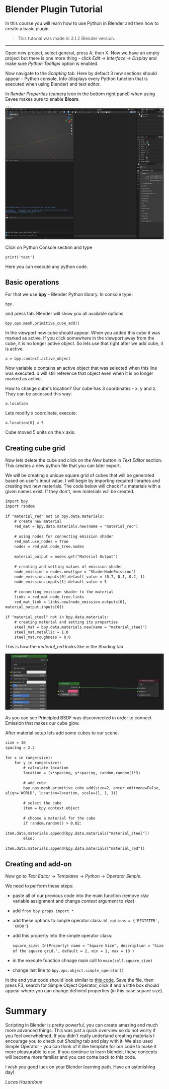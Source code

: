 # Blender Plugin Tutorial

In this course you will learn how to use Python in Blender and then how to create a basic plugin.

> This tutorial was made in 3.1.2 Blender version.

---

Open new project, select general, press A, then X.
Now we have an empty project but there is one more thing - click *Edit* -> *Interface* -> *Display* and make sure *Python Tooltips* option is enabled.

Now navigate to the *Scripting* tab. Here by default 3 new sections should appear - Python console, Info (displays every Python function that is executed when using Blender) and text editor.

In *Render Properties* (camera icon in the bottom right panel) when using Eevee makes sure to enable **Bloom**.

![Scripting tab](./img/img1.png)

Click on Python Console section and type 

    print('test')
    
Here you can execute any python code. 

## Basic operations

For that we use **bpy** - Blender Python library. In console type: 

    bpy.
    
and press tab. Blender will show you all available options.

    bpy.ops.mesh.primitive_cube_add()

In the viewport new cube should appear.
When you added this cube it was marked as active. If you click somewhere in the viewport away from the cube, it is no longer active object. So lets use that right after we add cube, it is active.

    a = bpy.context.active_object

Now variable *a* contains an active object that was selected when this line was executed. *a* will still reference that object even when it is no longer marked as active.

How to change cube's location?
Our cube has 3 coordinates - x, y and z. They can be accessed this way:

    a.location

Lets modify x coordinate, execute:

    a.location[0] = 5

Cube moved 5 units on the x axis.

## Creating cube grid

Now lets delete the cube and click on the *New* button in *Text Editor* section. This creates a new python file that you can later export.

We will be creating a unique square grid of cubes that will be generated based on user's input value.
I will begin by importing required libraries and creating two new materials.
The code below will check if a materials with a given names exist. If they don't, new materials will be created.

    import bpy
    import random

    if "material_red" not in bpy.data.materials:
        # create new material
        red_mat = bpy.data.materials.new(name = "material_red")

        # using nodes for connecting emission shader
        red_mat.use_nodes = True
        nodes = red_mat.node_tree.nodes

        material_output = nodes.get("Material Output")

        # creating and setting values of emission shader
        node_emission = nodes.new(type = "ShaderNodeEmission")
        node_emission.inputs[0].default_value = (0.7, 0.1, 0.2, 1)
        node_emission.inputs[1].default_value = 5

        # connecting emission shader to the material
        links = red_mat.node_tree.links
        red_mat_link = links.new(node_emission.outputs[0], material_output.inputs[0])

    if "material_steel" not in bpy.data.materials:
        # creating material and setting its properties
        steel_mat = bpy.data.materials.new(name = "material_steel")
        steel_mat.metallic = 1.0
        steel_mat.roughness = 0.0

This is how the *material_red* looks like in the Shading tab.

![Red Material in Shading Tab](./img/img2.png)

As you can see Principled BSDF was disconnected in order to connect Emission that makes our cube glow.

After material setup lets add some cubes to our scene.

    size = 10
    spacing = 2.2

    for x in range(size):
        for y in range(size):
            # calculate location
            location = (x*spacing, y*spacing, random.random()*3)

            # add cube
            bpy.ops.mesh.primitive_cube_add(size=2, enter_editmode=False, align='WORLD', location=location, scale=(1, 1, 1))
            
            # select the cube
            item = bpy.context.object
            
            # choose a material for the cube
            if random.random() > 0.02:
                item.data.materials.append(bpy.data.materials["material_steel"])
            else:
                item.data.materials.append(bpy.data.materials["material_red"])

## Creating and add-on

Now go to *Text Editor* -> *Templates* -> *Python* -> *Operator Simple*.

We need to perform these steps:
- paste all of our previous code into the main function (remove *size* variable assignment and change *context* argument to *size*)
- add `from bpy.props import *`
- add these options to simple operator class:
`bl_options = {'REGISTER', 'UNDO'}`
- add this property into the simple operator class:
    
    `square_size: IntProperty(
        name = "Square Size",
        description = "Size of the square grid.",
        default = 2,
        min = 1,
        max = 10
    )
    `
- in the execute function chnage main call to `main(self.square_size)`
- change last line to `bpy.ops.object.simple_operator()`

In the end your code should look similar to [this code](./square_grid.py).
Save the file, then press F3, search for Simple Object Operator, click it and a little box should appear where you can change definied properties (in this case square size).

# Summary

Scripting in Blender is pretty powerful, you can create amazing and much more advanced things. This was just a quick overview so do not worry if you feel overwhelmed. If you didn't really undertand creating materials I encourage you to check out *Shading* tab and play with it. We also used Simple Operator - you can think of it like template for our code to make it more pleasurable to use.
If you continue to learn blender, these concepts will become more familiar and you can come back to this code.

I wish you good luck on your Blender learning path.
Have an astonishing day!

*Lucas Hazardous*